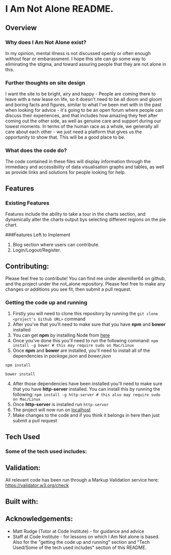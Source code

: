 # I Am Not Alone README.

## Overview

### Why does I Am Not Alone exist?
In my opinion, mental illness is not discussed openly or often enough without fear or embarassment. I hope this site can go some way to eliminating the stigma, and toward assuring people that they are not alone in this.

### Further thoughts on site design
I want the site to be bright, airy and happy - People are coming there to leave with a new lease on life, so it doesn't need to be all doom and gloom and boring facts and figures, similar to what I've been met with in the past when looking for advice - it's going to be an open forum where people can discuss their experiences, and that includes how amazing they feel after coming out the other side, as well as genuine care and support during our lowest moments. In terms of the human race as a whole, we generally all care about each other - we just need a platform that gives us the opportunity to show that. This will be a good place to be.

### What does the code do?
The code contained in these files will display information through the immediacy and accessibility of data visualisation graphs and tables, as well as provide links and solutions for people looking for help.

## Features

### Existing Features
Features include the ability to take a tour in the charts section, and dynamically alter the charts output bys selecting different regions on the pie chart.

###Features Left to Implement
1. Blog section where users can contribute.
2. Login/Logout/Register.

## Contributing:
Please feel free to contribute! You can find me under alexmiller64 on github, and the project under the not_alone repository.
Please feel free to make any changes or additions you see fit, then submit a pull request.

### Getting the code up and running
1. Firstly you will need to clone this repository by running the ```git clone <project's Github URL>``` command
2. After you've that you'll need to make sure that you have **npm** and **bower** installed
  1. You can get **npm** by installing Node from [here](https://nodejs.org/en/)
  2. Once you've done this you'll need to run the following command:
  	 `npm install -g bower # this may require sudo on Mac/Linux`
3. Once **npm** and **bower** are installed, you'll need to install all of the dependencies in *package.json* and *bower.json*
  ```
  npm install

  bower install
  ```
4. After those dependencies have been installed you'll need to make sure that you have **http-server** installed. You can install this by running the following: ```npm install -g http-server # this also may require sudo on Mac/Linux```
5. Once **http-server** is installed run ```http-server```
6. The project will now run on [localhost](http://127.0.0.1:8080)
7. Make changes to the code and if you think it belongs in here then just submit a pull request

## Tech Used

### Some of the tech used includes:

## Validation:
All relevant code has been run through a Markup Validation service here: https://validator.w3.org/check


## Built with:


## Acknowledgements:
- Matt Rudge (Tutor at Code Institute) - for guidance and advice
- Staff at Code Institute - for lessons on which I Am Not alone is based. Also for the "getting the code up and running" section and "Tech Used/Some of the tech used includes" section of this README.
